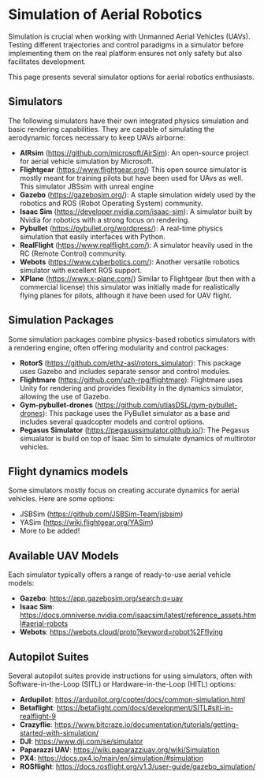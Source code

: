 # Simulation of Aerial Robotics

Simulation is crucial when working with Unmanned Aerial Vehicles (UAVs). Testing different trajectories and control paradigms in a simulator before implementing them on the real platform ensures not only safety but also facilitates development.

This page presents several simulator options for aerial robotics enthusiasts.

## Simulators

The following simulators have their own integrated physics simulation and basic rendering capabilities. They are capable of simulating the aerodynamic forces necessary to keep UAVs airborne:

* **AIRsim** (https://github.com/microsoft/AirSim): An open-source project for aerial vehicle simulation by Microsoft.
* **Flightgear** (https://www.flightgear.org/) This open source simulator is mostly meant for training pilots but have been used for UAvs as well. This simulator JBSsim with unreal engine
* **Gazebo** (https://gazebosim.org/): A staple simulation widely used by the robotics and ROS (Robot Operating System) community.
* **Isaac Sim** (https://developer.nvidia.com/isaac-sim): A simulator built by Nvidia for robotics with a strong focus on rendering.
* **Pybullet** (https://pybullet.org/wordpress/): A real-time physics simulation that easily interfaces with Python.
* **RealFlight** (https://www.realflight.com/): A simulator heavily used in the RC (Remote Control) community.
* **Webots** (https://www.cyberbotics.com/): Another versatile robotics simulator with excellent ROS support.
* **XPlane** (https://www.x-plane.com/) Similar to Flightgear (but then with a commercial license) this simulator was initially made for realistically flying planes for pilots, although it have been used for UAV flight.


## Simulation Packages

Some simulation packages combine physics-based robotics simulators with a rendering engine, often offering modularity and control packages:

* **RotorS** (https://github.com/ethz-asl/rotors_simulator): This package uses Gazebo and includes separate sensor and control modules.
* **Flightmare** (https://github.com/uzh-rpg/flightmare): Flightmare uses Unity for rendering and provides flexibility in the dynamics simulator, allowing the use of Gazebo.
* **Gym-pybullet-drones** (https://github.com/utiasDSL/gym-pybullet-drones): This package uses the PyBullet simulator as a base and includes several quadcopter models and control options.
* **Pegasus Simulator** (https://pegasussimulator.github.io/): The Pegasus simualator is build on top of Isaac Sim to simulate dynamics of multirotor vehicles.

## Flight dynamics models

Some simulators mostly focus on creating accurate dynamics for aerial vehicles. Here are some options:

* JSBSim (https://github.com/JSBSim-Team/jsbsim)
* YASim (https://wiki.flightgear.org/YASim)
* More to be added!

## Available UAV Models

Each simulator typically offers a range of ready-to-use aerial vehicle models:

* **Gazebo**: https://app.gazebosim.org/search;q=uav
* **Isaac Sim**: https://docs.omniverse.nvidia.com/isaacsim/latest/reference_assets.html#aerial-robots
* **Webots**: https://webots.cloud/proto?keyword=robot%2Fflying

## Autopilot Suites

Several autopilot suites provide instructions for using simulators, often with Software-in-the-Loop (SITL) or Hardware-in-the-Loop (HITL) options:

* **Ardupilot**: https://ardupilot.org/copter/docs/common-simulation.html
* **Betaflight**: https://betaflight.com/docs/development/SITL#sitl-in-realflight-9
* **Crazyflie**: https://www.bitcraze.io/documentation/tutorials/getting-started-with-simulation/
* **DJI**: https://www.dji.com/se/simulator
* **Paparazzi UAV**: https://wiki.paparazziuav.org/wiki/Simulation
* **PX4**: https://docs.px4.io/main/en/simulation/#simulation
* **ROSflight**: https://docs.rosflight.org/v1.3/user-guide/gazebo_simulation/
